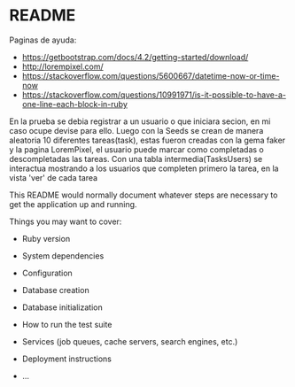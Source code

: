 # README

Paginas de ayuda:
  * https://getbootstrap.com/docs/4.2/getting-started/download/
  * http://lorempixel.com/
  * https://stackoverflow.com/questions/5600667/datetime-now-or-time-now
  * https://stackoverflow.com/questions/10991971/is-it-possible-to-have-a-one-line-each-block-in-ruby


En la prueba se debia registrar a un usuario o que iniciara secion, en mi caso ocupe devise para ello.
Luego con la Seeds se crean de manera aleatoria 10 diferentes tareas(task), estas fueron creadas con la gema faker y la pagina LoremPixel, el usuario puede marcar como completadas o descompletadas las tareas.
Con una tabla intermedia(TasksUsers) se interactua mostrando a los usuarios que completen primero la tarea, en la vista 'ver' de cada tarea

This README would normally document whatever steps are necessary to get the
application up and running.

Things you may want to cover:

* Ruby version

* System dependencies

* Configuration

* Database creation

* Database initialization

* How to run the test suite

* Services (job queues, cache servers, search engines, etc.)

* Deployment instructions

* ...
